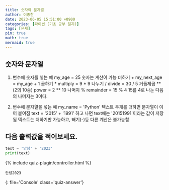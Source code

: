 ```yaml
---
title: 숫자와 문자열
author: 이종찬
date: 2023-06-05 15:51:00 +0900
categories: [파이썬 (기초 공부 일지)]
tags: [문제]
pin: true
math: true
mermaid: true
---
```


## 숫자와 문자열
1. 변수에 숫자를 넣는 예
my_age = 25
숫자는 계산이 가능
더하기 +
 my_next_age = my_age + 1
곱하기 *
 multiply = 9 * 9
나누기 /
 divide = 30 / 5
거듭제곱 ** (2의 10승)
 power = 2 ** 10
나머지 %
 remainder = 15 % 4
 15를 4로 나눈 다음의 나머지는 3이다.

2. 변수에 문자열을 넣는 예
 my_name = 'Python'
 텍스트 두개를 더하면 문자열이 이어 붙여짐
 text = '2015' + '1991' 하고 나면 text에는 '20151991'이라는 값이 저장됨
 텍스트는 더하기만 가능하고, 빼기(-)등 다른 계산은 불가능함

## 다음 출력값을 적어보세요.
```python
text = '안녕' + '2023'
print(text)
```

<script>
    window.quiz_plugin_answer = "안녕2023";
</script>

{% include quiz-plugin/controller.html %}

```
안녕2023
```
{: file='Console' class='quiz-answer'}
